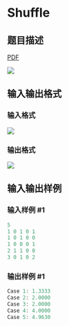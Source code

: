 # Shuffle

## 题目描述

[problemUrl]: https://uva.onlinejudge.org/index.php?option=com_onlinejudge&Itemid=8&category=226&page=show_problem&problem=2926

[PDF](https://uva.onlinejudge.org/external/118/p11826.pdf)

![](https://cdn.luogu.com.cn/upload/vjudge_pic/UVA11826/9906aee98b10e1cf3fc5bbf0c6bd45505bd2c945.png)

## 输入输出格式

### 输入格式

![](https://cdn.luogu.com.cn/upload/vjudge_pic/UVA11826/3a7a8bfab98def2e01a39e5d298632bb08bda0d0.png)

### 输出格式

![](https://cdn.luogu.com.cn/upload/vjudge_pic/UVA11826/af2d0b93adeb39afb5fa85acd3d7b54aa7c3f3db.png)

## 输入输出样例

### 输入样例 #1

```cpp
5
1 0 1 0 1
1 0 1 0 0
1 0 0 0 1
2 1 1 0 0
3 0 1 0 2
```


### 输出样例 #1

```cpp
Case 1: 1.3333
Case 2: 2.0000
Case 3: 2.0000
Case 4: 4.0000
Case 5: 4.9630
```


